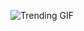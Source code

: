 ![Trending GIF](https://media2.giphy.com/media/v1.Y2lkPThiYjIxNzcyenpyYm1ha3Z6a2R3ejFxMDA3M2RueXk3M3kydGhnanQ3aWJpd25ndiZlcD12MV9naWZzX3NlYXJjaCZjdD1n/bGgsc5mWoryfgKBx1u/giphy.gif)
